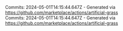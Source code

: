 Commits: 2024-05-01T14:15:44.647Z - Generated via https://github.com/marketplace/actions/artificial-grass
<br>
Commits: 2024-05-01T14:15:44.647Z - Generated via https://github.com/marketplace/actions/artificial-grass
<br>
